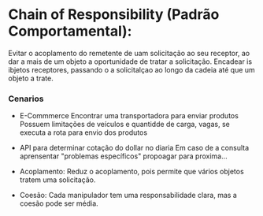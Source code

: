 ﻿# Chain of Responsibility (Padrão Comportamental):

Evitar o acoplamento do remetente de uam solicitação ao seu receptor, 
ao dar a mais de um objeto a oportunidade de tratar a solicitação.
Encadear is ibjetos receptores, passando o a solicitalçao 
ao longo da cadeia até que um objeto a trate.


### Cenarios 
  - E-Commmerce
     Encontrar uma transportadora para enviar produtos 
     Possuem limitações de veículos e quantidde de carga, vagas, se executa a rota para envio dos produtos 
  - API para determinar cotação do dollar no diaria
    Em caso de a consulta aprensentar "problemas específicos" propoagar para proxima...


- Acoplamento: Reduz o acoplamento, pois permite que vários objetos tratem uma solicitação.
- Coesão: Cada manipulador tem uma responsabilidade clara, mas a coesão pode ser média.